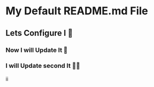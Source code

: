 # My Default README.md File 

## Lets Configure I 🚀


### Now I will Update It 🦜
### I will Update second It 🦜🦜

ii
